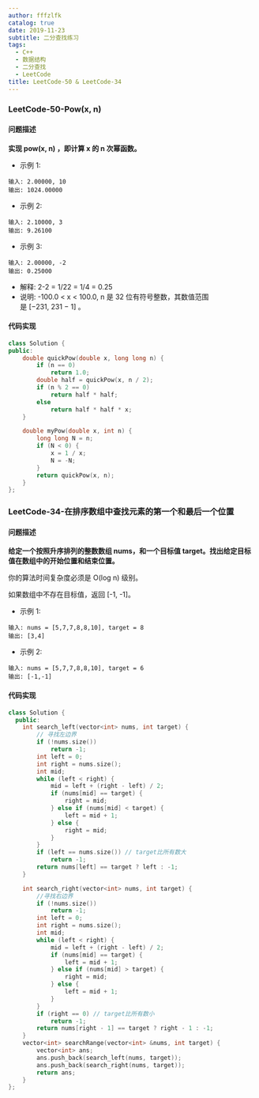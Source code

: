 ```yaml
---
author: fffzlfk
catalog: true
date: 2019-11-23
subtitle: 二分查找练习
tags:
  - C++
  - 数据结构
  - 二分查找
  - LeetCode
title: LeetCode-50 & LeetCode-34
---
```


### LeetCode-50-Pow(x, n)
#### 问题描述
**实现 pow(x, n) ，即计算 x 的 n 次幂函数。**

* 示例 1:
```
输入: 2.00000, 10
输出: 1024.00000
```
* 示例 2:
```
输入: 2.10000, 3
输出: 9.26100
```
* 示例 3:
```
输入: 2.00000, -2
输出: 0.25000
```
* 解释: 2-2 = 1/22 = 1/4 = 0.25
* 说明:
-100.0 < x < 100.0, n 是 32 位有符号整数，其数值范围是 [−231, 231 − 1] 。

#### 代码实现
```cpp
class Solution {
public:
    double quickPow(double x, long long n) {
        if (n == 0)
            return 1.0;
        double half = quickPow(x, n / 2);
        if (n % 2 == 0)
            return half * half;
        else
            return half * half * x;
    }

    double myPow(double x, int n) {
        long long N = n;
        if (N < 0) {
            x = 1 / x;
            N = -N;
        }
        return quickPow(x, n);
    }
};
```

### LeetCode-34-在排序数组中查找元素的第一个和最后一个位置
#### 问题描述
**给定一个按照升序排列的整数数组 nums，和一个目标值 target。找出给定目标值在数组中的开始位置和结束位置。**

你的算法时间复杂度必须是 O(log n) 级别。

如果数组中不存在目标值，返回 [-1, -1]。

* 示例 1:
```
输入: nums = [5,7,7,8,8,10], target = 8
输出: [3,4]
```
* 示例 2:
```
输入: nums = [5,7,7,8,8,10], target = 6
输出: [-1,-1]
```

#### 代码实现
```cpp
class Solution {
  public:
    int search_left(vector<int> nums, int target) {
        // 寻找左边界
        if (!nums.size())
            return -1;
        int left = 0;
        int right = nums.size();
        int mid;
        while (left < right) {
            mid = left + (right - left) / 2;
            if (nums[mid] == target) {
                right = mid;
            } else if (nums[mid] < target) {
                left = mid + 1;
            } else {
                right = mid;
            }
        }
        if (left == nums.size()) // target比所有数大
            return -1;
        return nums[left] == target ? left : -1;
    }

    int search_right(vector<int> nums, int target) {
        //寻找右边界
        if (!nums.size())
            return -1;
        int left = 0;
        int right = nums.size();
        int mid;
        while (left < right) {
            mid = left + (right - left) / 2;
            if (nums[mid] == target) {
                left = mid + 1;
            } else if (nums[mid] > target) {
                right = mid;
            } else {
                left = mid + 1;
            }
        }
        if (right == 0) // target比所有数小
            return -1;
        return nums[right - 1] == target ? right - 1 : -1;
    }
    vector<int> searchRange(vector<int> &nums, int target) {
        vector<int> ans;
        ans.push_back(search_left(nums, target));
        ans.push_back(search_right(nums, target));
        return ans;
    }
};
```